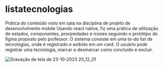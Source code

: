 # listatecnologias
Prática do conteúdo visto em sala na disciplina de projeto de desenvolvimento mobile
Usando react native, fiz uma prática de utilização de estados, componentes, prorpiedades e ícones seguindo o protótipo do figma proposto pelo professor.
O sistema consiste em uma to-do list de tecnologias, onde é registrado e exibido em um card. O usuário pode registrar uma tecnologia, marcar e desmarcar como concluido e excluir.

![Gravação de tela de 23-10-2023 20_12_01](https://github.com/livelton/listatecnologias/assets/105663496/f78ab2b2-216f-4fa1-ac92-bf7f87184e88)


